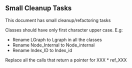 
## Small Cleanup Tasks

This document has small cleanup/refactoring tasks


Classes should have only first character upper case. E.g:

* Rename LGraph to Lgraph in all the classes
* Rename Node_Internal to Node_internal
* Rename Index_ID to Index_id

Replace all the calls that return a pointer for XXX * ref_XXX


